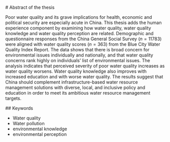 # Abstract of the thesis

Poor water quality and its grave implications for health, economic and political security are especially acute in China. This thesis adds the human experience component by examining how water quality, water quality knowledge and water quality perception are related. Demographic and questionnaire responses from the China General Social Survey ($n=11783$) were aligned with water quality scores ($n=363$) from the Blue City Water Quality Index Report. The data shows that there is broad concern for environmental issues individually and nationally, and that water quality concerns rank highly on individuals’ list of environmental issues. The analysis indicates that perceived severity of poor water quality increases as water quality worsens. Water quality knowledge also improves with increased education and with worse water quality. The results suggest that China should complement infrastructure-based water resource management solutions with diverse, local, and inclusive policy and education in order to meet its ambitious water resource management targets.

## Keywords

- Water quality
- Water pollution
- environmental knowledge
- environmental perception